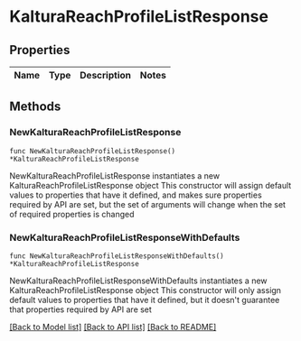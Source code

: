 # KalturaReachProfileListResponse

## Properties

Name | Type | Description | Notes
------------ | ------------- | ------------- | -------------

## Methods

### NewKalturaReachProfileListResponse

`func NewKalturaReachProfileListResponse() *KalturaReachProfileListResponse`

NewKalturaReachProfileListResponse instantiates a new KalturaReachProfileListResponse object
This constructor will assign default values to properties that have it defined,
and makes sure properties required by API are set, but the set of arguments
will change when the set of required properties is changed

### NewKalturaReachProfileListResponseWithDefaults

`func NewKalturaReachProfileListResponseWithDefaults() *KalturaReachProfileListResponse`

NewKalturaReachProfileListResponseWithDefaults instantiates a new KalturaReachProfileListResponse object
This constructor will only assign default values to properties that have it defined,
but it doesn't guarantee that properties required by API are set


[[Back to Model list]](../README.md#documentation-for-models) [[Back to API list]](../README.md#documentation-for-api-endpoints) [[Back to README]](../README.md)


